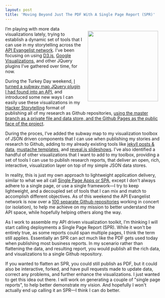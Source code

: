 ```yaml
---
layout: post
title: 'Moving Beyond Just The PDF With A Single Page Report (SPR)'
---
```

<p><img style="padding: 15px;" src="https://s3.amazonaws.com/kinlane-productions/bw-icons/bw-data-template.png" alt="" width="225" align="right" /></p>
<p>I&rsquo;m playing with more data visualizations lately, trying to establish a dynamic set of tools that I can use in my storytelling across the <a href="http://apievangelist.com/network.html">API Evangelist network</a>. I've been focusing on using <a href="http://d3js.org/">D3.js</a>, <a href="https://developers.google.com/chart/interactive/docs/reference">Google Visualizations</a>, and other JQuery plugins I've gathered over time, for now.</p>
<p>During the Turkey Day weekend,&nbsp;<a href="http://subway.map.apievangelist.com/">I turned a subway map JQuery plugin I had found into an API</a>, and introduced some new ways I can easily use these visualizations in my <a href="http://hackerstorytelling.com/">Hacker Storytelling</a> format of publishing all of my research as Github repositories, <a href="http://kinlane.com/2014/11/16/public-frontend-and-private-backend-for-my-sites-on-github/">using the master branch as a private file and data store, and the Github Pages as the public face of the project</a>.</p>
<p>During the proces, I&rsquo;ve added the subway map to my visualization toolbox of JSON driven components that I can use when publishing my stories and research to Github, adding to my already existing tools like <a href="http://jekyllrb.com/">jekyll posts &amp; data</a>, <a href="http://mustache.github.io/">mustache templates</a>, and&nbsp;<a href="http://lab.hakim.se/reveal-js/">reveal.js slideshows</a>. I've also identified a handful of other visualizations that I want to add to my toolbox, providing a set of tools I can use to publish research reports, that deliver an open, rich, interactive, visualization layer on top of my simple JSON data stores.</p>
<p>In reality, this is just my own approach to lightweight application delivery, similar to what we all call <a href="http://spa.apievangelist.com/">Single Page Apps or SPA</a>, except I don't always adhere to a single page, or use a single framework&mdash;I try to keep lightweight, and a decoupled set of tools that I can mix and match to accomplish different objectives. As of this weekend the API Evangelist network is now over a&nbsp;<a href="http://kinlane.com/projects/">100 separate Github repositories</a> working in concert (or isolation), to help me achieve on my mission to better understand the API space, while hopefully helping others along the way.</p>
<p>As I work to assemble my API driven visualization toolkit, I&rsquo;m thinking I will start calling deployments a Single Page Report (SPR). While it won't be entirely true, as some reports could span multiple pages, I think the term still applies. Essentially an SPR can act much like the PDF gets used today when publishing most business reports. In my scenario rather than flattening the data, and resulting report, you would publish all the rich data, and visualizations to a single Github repository.</p>
<p>If you wanted to flatten an SPR, you could still publish as PDF, but it could also be interactive, forked, and have pull requests made to update data, correct any problems, and further enhance the visualizations. I just wanted to get this idea out there. I will work on generating a couple of "single page reports", to help better demonstrate my vision. And hopefully I won't actually end up calling it an SPR&mdash;I think I can do better.</p>